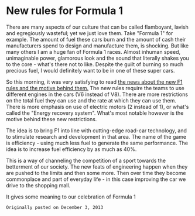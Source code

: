 

New rules for Formula 1
========================


There are many aspects of our culture that can be called flamboyant, lavish and
egregiously wasteful; yet we just love them. Take "Formula 1" for example.
The amount of fuel these cars burn and the amount of cash their manufacturers
spend to design and manufacture them, is shocking. But like many others I am a
huge fan of Formula 1 races. Almost inhuman speed, unimaginable power, glamorous
look and the sound that literally shakes you to the core - what's there not to like.
Despite the guilt of burning so much precious fuel, I would definitely want to
be in one of these super cars.

So this morning, it was very satisfying to read [the news about the new F1 rules
and the motive behind them.](http://www.bbc.com/sport/0/formula1/25158104) The
new rules require the teams to use different engines in the cars (V6 instead of
V8). There are more restrictions on the total fuel they can use and the rate at
which they can use them. There is more emphasis on use of electric motors (2
instead of 1), or what's called the "Energy recovery system". What's most
notable however is the motive behind these new restrictions.

The idea is to bring F1 into line with cutting-edge road-car technology, and to
stimulate research and development in that area. The name of the game is
efficiency - using much less fuel to generate the same performance. The idea
is to increase fuel efficiency by as much as 40%.

This is a way of channeling the competition of a sport towards the betterment
of our society. The new feats of engineering happen when they are pushed to the
limits and then some more. Then over time they become commonplace and part of
everyday life - in this case improving the car we drive to the shopping mall.

It gives some meaning to our celebration of Formula 1

`Originally posted on December 3, 2013`


